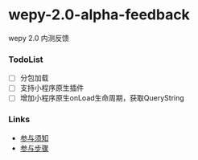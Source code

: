 # wepy-2.0-alpha-feedback
wepy 2.0 内测反馈

### TodoList
- [ ] 分包加载
- [ ] 支持小程序原生插件
- [ ] 增加小程序原生onLoad生命周期，获取QueryString

### Links
- [参与须知](https://github.com/dlhandsome/wepy-2.0-alpha-feedback/wiki/WePY-2.0-%E5%86%85%E6%B5%8B%E6%8B%9B%E5%8B%9F)
- [参与步骤](https://github.com/dlhandsome/wepy-2.0-alpha-feedback/wiki/WePY-2.0-%E5%86%85%E6%B5%8B%E6%AD%A5%E9%AA%A4)
